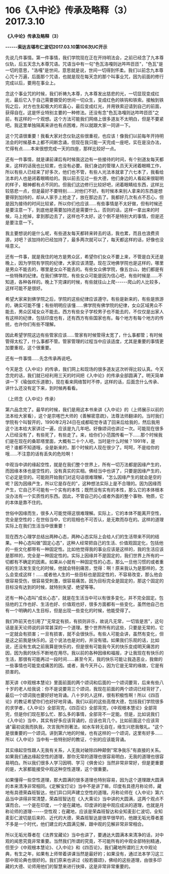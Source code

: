 # 106《入中论》传承及略释（3）2017.3.10

**《入中论》传承及略释（3）**

**------索达吉堪布仁波切2017.03.10第106次UC开示**

先说几件事情。第一件事情，我们学院现在正在开持明法会，之前已经念了九本尊仪轨，后五天念九本尊咒语。咒语当中有一句"色瓦洛嘎则达吽吽匝匝"，"色瓦"是一切的意思，"洛嘎"是世间，意思就是说，世间一切得到怀柔。我们以前念九本尊心咒十万遍，后面那个咒语，也就是现在每天念的那个叫事业咒，因为前面的修行完成以后，要用在事业上。

念这个事业咒的时候，我们祈祷九本尊，九本尊发出慈悲的光，一切显现变成红光，最后它入于自己需要摄受的世间一切众生，变成红色的铁钩和铁索。接触到铁钩之后，对方也生起极大的欢喜心，最后变成红光，并用铁索迎请到自己的前面，获得自在。这是怀业特别主要的一种修法。还没有念"色瓦洛嘎则达吽吽匝匝"之前，有这样的一个观想。这个方法可能我们网络上很多道友不太明白，但是不要紧吧。我这里单独隔离来讲也有点困难，所以就跟大家一同讲一下。

这个咒语很重要！我看大家对念仪轨这些很重视，也应该！像我们以前每年开持明法会的时候基本上都不间断念诵，但现在我只能一天完成一座吧，实在是没办法，忙得有点......本来很想完成一天的四座，那样比较好一点。

还有一件事情，就是课前课后有时候我这边有一些接待的时间，有个别道友每天都来，这样的话我也比较累，也没有必要。我们身边的管理人员天天闭着眼睛工作，所以有些人已经来了好多次，他们也不管，有些人光法本就拿了六七本了，我看给法本的人也是闭着眼睛给的。我以前去见过一些大德，他们身边的人看起来很聪明的样子，眼神都有点不同的。但我们这边修行比较好吧，闭着眼睛给东西，这样比较慈悲一点，但是最好不要特别......对他们不好。有时候本来别人拿来的东西是想要得到加持的，却从人家手上抢走了，放在那边去了。我都好几次有点不忍心，但是因为接待的时间比较紧，所以你们也应该......有些事情是不太好做，但有时候还是要注意一下，到底他是需要加持还是需要什么，否则的话，这样一拿出来的时候，马上抢掉，拿到那边去了，这样也不太好。这个倒不是特别大的事情，但是还是要注意一下。

我主要想说的是什么呢，有些道友每天都转来转去的话，我也累，而且也浪费资源，对吧？该加持的已经加持了，最多两次就可以了，每天都这样的话，好像也没啥意义。

还有一件事，就是我住的地方是男众区，希望你们女众不要上来，不管是白天还是晚上，因为学院有学院的纪律，大家应该清楚。现在汉地佛学院也是这样的，哪里是男众不能去的，哪里是女众不能去的。有些女众佛学院，像五台山，她们都是有一些特殊的纪律。在我们佛学院，有些女众可能是因为信心吧，有些时候是......不知道，各种各样的。晚上下完课的时候，有些就往山上爬------爬山的人比较多，这样可能不是很好。

希望大家来到佛学院之后，学院的这些纪律应该遵守。有些是新来的，有些是旅游的，确实可能不懂；有些明明应该懂......佛学院有佛学院的纪律，女众区域男众不能去，男众区域女众不能去。西方有些女子学校男子也不能去的，不仅仅是出家人有这样的纪律，包括印度也有，还有西方有些国家也有。每个地方有每个地方的传统，也许你们有些不理解。

因此希望学院这边有些管家应该......管家有时候管得太宽了，什么事都管；有时候管得太松了，什么事都不管。管家管理的过程当中应该适度，尤其是重要的事情更加要重视，这个很重要。

还有一件事情......先念传承再说吧。

今天是念《入中论》的传承，我们网上和现场的很多道友这次听得比较认真。今天念完的话，我们就已经利用三天的时间把《入中论》的传承全部圆满了。明天简单讲一下《瑜伽欢乐道歌》，现在看来网络暂时不停，这样的话，后面念什么传承、讲什么还没有定下来，到时候再看看。

（上师念《入中论》传承）

第六品念完了。最早的时候，我们是用这本书来讲《入中论》的（上师展示以前的法本给大家看），这个是宗喀巴大师的《善解密意疏》，法尊法师翻译的。当时我们学院有个叫智开的，1990年2月24日在成都昭觉寺请了回来后给我的，然后我用这个法本给大家讲过一遍，应该是九几年吧。好像颂词也讲过一次。可能现在很多人已经没有了，有些死了，有些走了。来，给你们小范围传看一下......那个时候我们是在现在的桑耶塔里面，大概有二十个人吧。当时是什么时候？1991年，是吧？谁都不知道哦，全是新来的，那个时候的人现在很少了。呵呵，不是给你的哦......不注意的话有丢失的危险啊！

中观当中讲的缘起空性，就是在我们整个世界上，所有一切万法都是因缘产生的，而因缘本体也是空性的，没有真实的实相。佛经当中也讲了，只要是因缘产生的，它必定是空的。可能刚开始我们对这句话很难理解，"怎么因缘产生的就会是空的呢？因为因缘产生，所以它是存在的"，这种想法实际上是不合理的。因为因缘而产生，它自己不可能有一个实有的本性；既然没有实有的本性，那么它的本体根本没办法有一个实质性的东西。因此，不管自己的心或者外面的整个事物、物质，它的本体是靠不住的。

世俗中因缘而生，很多人可能觉得这很难理解。实际上，它的本体不能离开空性，完全是空性的；在世俗当中，它的现相也不可否认，是无欺而存在的。这样的道理实际上在我们生活当中很重要！

现在西方心理学总结出两种心态，两种心态实际上会给人们的生活带来不同的结果。一种心态叫做"固定心态"，这种人经常把自己的生活、价值观固定化，包括他的一些文化都带有一种固定性。比如他觉得我的事业应该是这样的，我的生活应该是那样的，完全是一种固定性的。实际上因缘并不是固定的，我们世界上所有的一切都有不确定的因素。如果从小就有一种固定性的心态，那么一旦他习惯的或者重视的生活发生变化的时候，他就会特别痛苦，觉得：啊！原来我认为是那样的，怎么会变成这样！......或者他人生的一些目标也是固定性的，不容易改变，那么他会很容易受伤，很容易受刺激，很容易痛苦。因为目标完全是固定的，那这个固定的目标没有达到的时候，就特别失望、绝望等等。

还有一种心态叫"成长心态"，就是在生活当中可以有很多变化，并不完全固定。包括他的工作也好、生活也好、价值观也好，很多方面都有一些变化，虽然他自己也有一个明确的人生目标，但是出现一些变化的时候，他能受得了。

我们昨前天也引用了"无常定有损，有损则非乐，故说凡无常，一切皆是苦"，这句话是圣天论师说的非常甚深的一个道理。整个世界所有的这些，只要是无常的，它一定就会有损害；一旦有损害，就不会很快乐。有些人可能会讲，虽然有变化，但是这之前我是快乐的。这个说法也是对的，并没有错。如果我们乐观的话，比如说，还没有生病之前我算是快乐的，但是很有可能我今天的快乐变成明天痛苦的因，因为我的快乐不断地在用尽。我以前的各种因缘和福报，才让我现在有快乐的生活，那很有可能再过一段时间......甚至今天，我的快乐可能让我造恶业，我做的一些事情也可能变成痛苦的因。或者，我今天开心，因为它是无常的缘故，它是有损害的。

那天讲《中观根本慧论》里面前面的两个颂词和后面的一个颂词要背，后来有些八十岁的老人给我说：你不是说要背三个颂词，我现在前面的两个颂词已经背好了，最后一个颂词我也要好好地背诵。八十岁的人这样，很有积极性啊！所以《四百论》的教证希望你们也好好地背诵。我们以前的这些高僧大德，包括我们学院很多的求学者，《入中论》全部背完，《四百论》全部背完，《中观根本慧论》全部背完，但是你们现在那么忙、那么多的事情，全部背不一定能。但是，比如说我们《入中论》当中，其实有好多应该背诵的，应该也背几个。比如前面这个应该背诵"最初说我而执我，次言我所则著法，如水车转无自在，缘生兴悲我敬礼。"这个是很重要的一个颂词。讲到第六地的时候，也有这样的一个颂词，这里有好多......所以《入中论》当中有一些特别好的教证，个别的应该能背诵。

其实缘起空性跟人无我有关系，人无我对破除四种颠倒"常净我乐"有直接的关系。如果我们通达缘起空性的道理，那你无常的道理也很容易明白，无我的道理也很容易明白。所以我们很多人学习因明、学习《俱舍论》当然非常非常好，但是更重要的是，大家都能接受中观这种空性道理，这个很重要。

如果懂得一些空性道理，那大圆满的很多道理也特别容易，因为这个道理跟大圆满的本来清净非常相同。《定解宝灯论》当中不是讲了嘛，印度有具德月称论师，藏地有具德荣森班智达，他们异口同声建立空性的道理。月称论师在《入中论》第六品当中讲得非常清楚，荣森班智达在《入大乘论》当中讲的大圆满，这两个观点不谋而合。一个是在印度，一个是在藏地。印度讲的是中观应成派的道理，也就是月称论师的道理------空性观；在藏地，应该是荣森班智达和全知麦彭仁波切，全知麦彭仁波切是后来的、近代的大德，荣森班智达是很早很早的，他跟无垢光尊者差不多是一个时代，他们建立的大圆满见解，跟中观的见解非常非常相合。

所以无垢光尊者在《法界宝藏论》当中也讲了，要通达大圆满本来清净的话，对中观的闻思究竟非常重要。当然我们所谓的究竟，不可能所有的中观全部特别精通，但至少《中观根本慧论》、《入中论》和《四百论》，我们藏地所谓的三大中观论典，有生之年，如果有上师带着讲课当然是最好的；如果没有，通过法本学习这三部中观论典也很好的。我们原来也讲过《般若摄颂》，佛经的这些道理，由很多印藏的大德、论师用他们的智慧来进行抉择，这是非常非常重要的。

